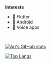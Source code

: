

**Interests**
- 📱 Flutter
- 📱 Android
- 🎤 Voice apps
<br />

<!--
**arimorty/arimorty** is a ✨ _special_ ✨ repository because its `README.md` (this file) appears on your GitHub profile.

Here are some ideas to get you started:

- 🔭 I’m currently working on ...
- 🌱 I’m currently learning ...
- 👯 I’m looking to collaborate on ...
- 🤔 I’m looking for help with ...
- 💬 Ask me about ...
- 📫 How to reach me: ...
- 😄 Pronouns: ...
- ⚡ Fun fact: ...
-->

[![Ari's GitHub stats](https://github-readme-stats.vercel.app/api?username=arimorty&hide=contribs,prs&show_icons=true&count_private=true&include_all_commits=true&custom_title=Ari's+Stats)](https://github.com/arimorty/floatingsearchview)

[![Top Langs](https://github-readme-stats.vercel.app/api/top-langs/?username=arimorty&layout=compact)](https://github.com/arimorty/floatingsearchview)
